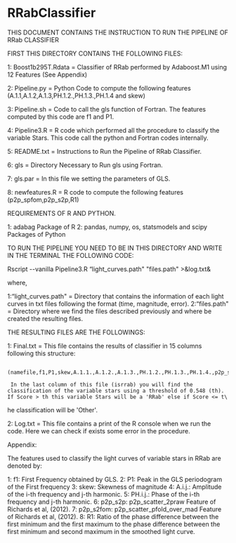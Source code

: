 # RRabClassifier

THIS DOCUMENT CONTAINS THE INSTRUCTION TO RUN THE PIPELINE OF RRab CLASSIFIER

FIRST THIS DIRECTORY CONTAINS THE FOLLOWING FILES:

  1: Boost1b295T.Rdata = Classifier of RRab performed by Adaboost.M1 using 12 Features (See Appendix)
  
  2: Pipeline.py = Python Code to compute the following features (A.1.1,A.1.2,A.1.3,PH.1.2.,PH.1.3.,PH.1.4 and skew)
 
  3: Pipeline.sh = Code to call the gls function of Fortran. The features computed by this code are f1 and P1.
 
  4: Pipeline3.R = R code which performed all the procedure to classify the variable Stars. This code call the python and Fortran codes internally.
  
  5: README.txt = Instructions to Run the Pipeline of RRab Classifier.
  
  6: gls = Directory Necessary to Run gls using Fortran.
  
  7: gls.par = In this file we setting the parameters of GLS.
  
  8: newfeatures.R = R code to compute the following features (p2p_spfom,p2p_s2p,R1)

REQUIREMENTS OF R AND PYTHON.

  1: adabag Package of R
  2: pandas, numpy, os, statsmodels and scipy  Packages of Python


TO RUN THE PIPELINE YOU NEED TO BE IN THIS DIRECTORY AND WRITE IN THE TERMINAL THE FOLLOWING CODE:

Rscript --vanilla Pipeline3.R “light_curves.path" "files.path" >&log.txt&

where,

  1:“light_curves.path" =  Directory that contains the information of each light curves in txt files following the format (time, magnitude, error).
  2:“files.path"        =  Directory where we find the files described previously and where be created the resulting files.

THE RESULTING FILES ARE THE FOLLOWINGS:

  1: Final.txt = This file contains the results of classifier in 15 columns following this structure:

        (namefile,f1,P1,skew,A.1.1.,A.1.2.,A.1.3.,PH.1.2.,PH.1.3.,PH.1.4.,p2p_s2p,p2p_spfom,R1,Score,isrrab)

     In the last column of this file (isrrab) you will find the classification of the variable stars using a threshold of 0.548 (th). If Score > th this variable Stars will be a 'RRab' else if Score <= t\
he classification will be 'Other'.

  2: Log.txt = This file contains a print of the R console when we run the code. Here we can check if exists some error in the procedure.

Appendix:

The features used to classify the light curves of variable stars in RRab are denoted by:

  1: f1: First Frequency obtained by GLS.
  2: P1: Peak in the GLS periodogram of the First frequency
  3: skew: Skewness of magnitude
  4: A.i.j.: Amplitude of the i-th frequency and j-th harmonic.
  5: PH.i.j.: Phase of the i-th frequency and j-th harmonic.
  6: p2p_s2p: p2p_scatter_2praw Feature of Richards et al, (2012).
  7: p2p_s2fom: p2p_scatter_pfold_over_mad Feature of Richards et al, (2012).
  8: R1: Ratio of the phase difference between the first minimum and the first maximum to the phase difference between the first minimum and second maximum in the smoothed light curve.
